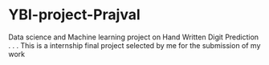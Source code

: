 # YBI-project-Prajval
Data science and Machine learning project on Hand Written Digit Prediction
.
.
.
This is a internship final project selected by me for the submission of my work
